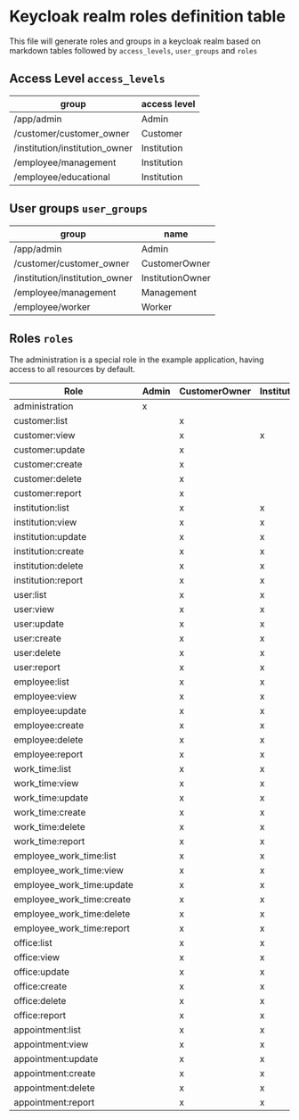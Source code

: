 # Keycloak realm roles definition table

This file will generate roles and groups in a keycloak realm based on markdown tables followed by `access_levels`, `user_groups` and `roles`


## Access Level `access_levels`

| group                                       | access level          |
|---------------------------------------------|---------------------- |
| /app/admin                                  | Admin                 |
| /customer/customer_owner                    | Customer              |
| /institution/institution_owner              | Institution           |
| /employee/management                        | Institution           |
| /employee/educational                       | Institution           |

## User groups `user_groups`

| group                                       | name             |
|---------------------------------------------|------------------|
| /app/admin                                  | Admin            |
| /customer/customer_owner                    | CustomerOwner    |
| /institution/institution_owner              | InstitutionOwner |
| /employee/management                        | Management       |
| /employee/worker                            | Worker           |

## Roles `roles`

The administration is a special role in the example application, having access to all resources by default.

| Role                        | Admin | CustomerOwner | InstitutionOwner | Management | Worker |
|-----------------------------|-------|---------------|------------------|------------|--------|
| administration              | x     |               |                  |            |        |
| customer:list               |       | x             |                  |            |        |
| customer:view               |       | x             | x                | x          | x      |
| customer:update             |       | x             |                  |            |        |
| customer:create             |       | x             |                  |            |        |
| customer:delete             |       | x             |                  |            |        |
| customer:report             |       | x             |                  |            |        |
| institution:list            |       | x             | x                |            |        |
| institution:view            |       | x             | x                | x          | x      |
| institution:update          |       | x             | x                |            |        |
| institution:create          |       | x             | x                |            |        |
| institution:delete          |       | x             | x                |            |        |
| institution:report          |       | x             | x                |            |        |
| user:list                   |       | x             | x                | x          |        |
| user:view                   |       | x             | x                | x          |        |
| user:update                 |       | x             | x                | x          |        |
| user:create                 |       | x             | x                | x          |        |
| user:delete                 |       | x             | x                | x          |        |
| user:report                 |       | x             | x                | x          |        |
| employee:list               |       | x             | x                | x          | x      |
| employee:view               |       | x             | x                | x          | x      |
| employee:update             |       | x             | x                | x          |        |
| employee:create             |       | x             | x                | x          |        |
| employee:delete             |       | x             | x                | x          |        |
| employee:report             |       | x             | x                | x          |        |
| work_time:list              |       | x             | x                | x          | x      |
| work_time:view              |       | x             | x                | x          | x      |
| work_time:update            |       | x             | x                | x          | x      |
| work_time:create            |       | x             | x                | x          | x      |
| work_time:delete            |       | x             | x                | x          | x      |
| work_time:report            |       | x             | x                | x          | x      |
| employee_work_time:list     |       | x             | x                | x          |        |
| employee_work_time:view     |       | x             | x                | x          |        |
| employee_work_time:update   |       | x             | x                | x          |        |
| employee_work_time:create   |       | x             | x                | x          |        |
| employee_work_time:delete   |       | x             | x                | x          |        |
| employee_work_time:report   |       | x             | x                | x          |        |
| office:list                 |       | x             | x                | x          | x      |
| office:view                 |       | x             | x                | x          | x      |
| office:update               |       | x             | x                | x          |        |
| office:create               |       | x             | x                | x          |        |
| office:delete               |       | x             | x                | x          |        |
| office:report               |       | x             | x                | x          |        |
| appointment:list            |       | x             | x                | x          | x      |
| appointment:view            |       | x             | x                | x          | x      |
| appointment:update          |       | x             | x                | x          |        |
| appointment:create          |       | x             | x                | x          |        |
| appointment:delete          |       | x             | x                | x          |        |
| appointment:report          |       | x             | x                | x          |        |